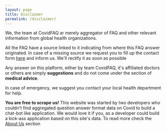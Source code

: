 ```yaml
---
layout: page
title: Disclaimer
permalink: /disclaimer/
---
```


We, the team at CovidFAQ ar merely aggregator of FAQ and other relevant information from global health organizations.

All the FAQ have a source linked to it indicating from where this FAQ answer originated. In case of a missing source we 
request you to fill up the contact form [here](/contact) and inform us. We'll rectify it as soon as possible

Any answer on this platform, either by team CovidFAQ, it's affiliated doctors or others are simply **suggestions** and 
do not come under the section of **medical advice**.

In case of emergency, we suggest you contact your local health department for help.

**You are free to scrape us!** This website was started by two developers who couldn't find aggregated question answer 
format data on Covid to build a chat-bot like application. We would love it if you, as a developer could build a kick-ass 
application based on this site's data. To read more check the [About Us](/about) section

